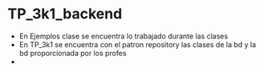 # TP_3k1_backend
- En Ejemplos clase se encuentra lo trabajado durante las clases
- En TP_3k1 se encuentra con el patron repository las clases de la bd y la bd proporcionada por los profes
- 
